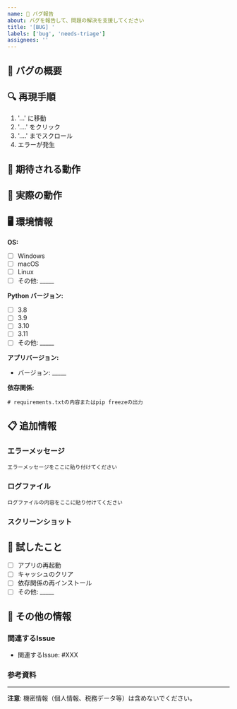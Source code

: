 ```yaml
---
name: 🐛 バグ報告
about: バグを報告して、問題の解決を支援してください
title: '[BUG] '
labels: ['bug', 'needs-triage']
assignees: ''
---
```


## 🐛 バグの概要

<!-- バグの簡潔な説明 -->

## 🔍 再現手順

<!-- バグを再現するための手順 -->

1. '...' に移動
2. '....' をクリック
3. '....' までスクロール
4. エラーが発生

## 📱 期待される動作

<!-- 正常な場合の動作 -->

## 📱 実際の動作

<!-- 実際に発生している動作 -->

## 🖥️ 環境情報

**OS:**
- [ ] Windows
- [ ] macOS
- [ ] Linux
- [ ] その他: _____

**Python バージョン:**
- [ ] 3.8
- [ ] 3.9
- [ ] 3.10
- [ ] 3.11
- [ ] その他: _____

**アプリバージョン:**
- バージョン: _____

**依存関係:**
```
# requirements.txtの内容またはpip freezeの出力
```

## 📋 追加情報

<!-- 問題の詳細やコンテキスト -->

### エラーメッセージ
```
エラーメッセージをここに貼り付けてください
```

### ログファイル
```
ログファイルの内容をここに貼り付けてください
```

### スクリーンショット
<!-- 問題のスクリーンショットがあれば添付 -->

## 🔧 試したこと

<!-- 問題解決のために試したこと -->

- [ ] アプリの再起動
- [ ] キャッシュのクリア
- [ ] 依存関係の再インストール
- [ ] その他: _____

## 📝 その他の情報

<!-- その他の関連情報 -->

### 関連するIssue
- 関連するIssue: #XXX

### 参考資料
<!-- 参考にした資料やドキュメント -->

---

**注意**: 機密情報（個人情報、税務データ等）は含めないでください。
